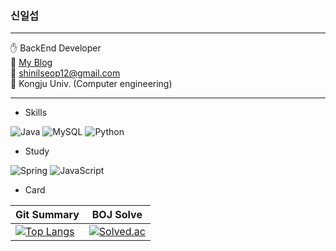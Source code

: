 ### 신일섭

---

✋ BackEnd Developer<br>
📌 [My Blog](https://shinscode.tistory.com/)<br>
📧 shinilseop12@gmail.com<br>
🏫 Kongju Univ. (Computer engineering)

---

* Skills

![Java](https://img.shields.io/badge/-Java-007396?style=flat-square&logo=Java&logoColor=white)
![MySQL](https://img.shields.io/badge/-MySQL-4479A1?style=flat-square&logo=mysql&logoColor=white)
![Python](https://img.shields.io/badge/-Python-3776AB?style=flat-square&logo=python&logoColor=white)

* Study

![Spring](https://img.shields.io/badge/-Spring-6DB33F?style=flat-square&logo=Spring&logoColor=white)
![JavaScript](https://img.shields.io/badge/-Javascript-F7DF1E?style=flat-square&logo=JavaScript&logoColor=white)


* Card

|Git Summary|BOJ Solve|
|---|---|
|[![Top Langs](https://github-readme-stats.vercel.app/api/top-langs/?username=shinilseop&layout=compact)](https://github.com/shinilseop/github-readme-stats)|[![Solved.ac](http://mazassumnida.wtf/api/generate_badge?boj=shinilseop12)](https://solved.ac/profile/shinilseop12)|

